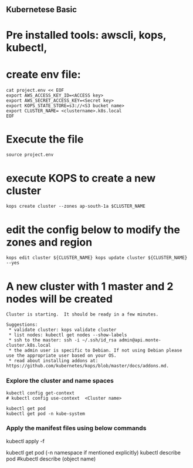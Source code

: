 ## Kubernetese Basic

# Pre installed tools: awscli, kops, kubectl,
# create env file:
```
cat project.env << EOF
export AWS_ACCESS_KEY_ID=<ACCESS key>
export AWS_SECRET_ACCESS_KEY=<Secret key>
export KOPS_STATE_STORE=s3://<S3 bucket name>
export CLUSTER_NAME= <clustername>.k8s.local
EOF
```
# Execute the file
`
source project.env
`

# execute KOPS to create a new cluster
`
kops create cluster --zones ap-south-1a $CLUSTER_NAME
`
# edit the config below to modify the zones and region
`
kops edit cluster ${CLUSTER_NAME}
kops update cluster ${CLUSTER_NAME} --yes
`
# A new cluster with 1 master and 2 nodes will be created


```
Cluster is starting.  It should be ready in a few minutes.

Suggestions:
 * validate cluster: kops validate cluster
 * list nodes: kubectl get nodes --show-labels
 * ssh to the master: ssh -i ~/.ssh/id_rsa admin@api.monte-cluster.k8s.local
 * the admin user is specific to Debian. If not using Debian please use the appropriate user based on your OS.
 * read about installing addons at: https://github.com/kubernetes/kops/blob/master/docs/addons.md.
```



### Explore the cluster and name spaces
```
kubectl config get-context
# kubectl config use-context  <Cluster name>

kubectl get pod
kubectl get pod -n kube-system

```



### Apply the manifest files using below commands

kubectl apply -f <filename>

kubectl get pod (-n namespace if mentioned explicitly)
kubectl describe pod
#kubectl describe (object name)
